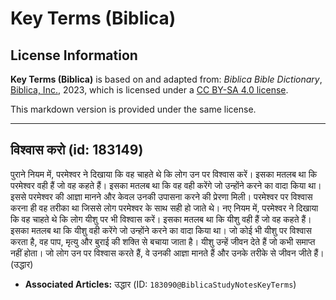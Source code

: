 # Key Terms (Biblica)

## License Information

**Key Terms (Biblica)** is based on and adapted from: _Biblica Bible Dictionary_, [Biblica, Inc.](https://www.biblica.com/), 2023, which is licensed under a [CC BY-SA 4.0 license](https://creativecommons.org/licenses/by-sa/4.0/legalcode.en).

This markdown version is provided under the same license.



--------------------------------

## विश्वास करो (id: 183149)

पुराने नियम में, परमेश्वर ने दिखाया कि वह चाहते थे कि लोग उन पर विश्वास करें। इसका मतलब था कि परमेश्वर वही हैं जो वह कहते हैं। इसका मतलब था कि वह वही करेंगे जो उन्होंने करने का वादा किया था। इससे परमेश्वर की आज्ञा मानने और केवल उनकी उपासना करने की प्रेरणा मिली। परमेश्वर पर विश्वास करना ही वह तरीका था जिससे लोग परमेश्वर के साथ सही हो जाते थे। नए नियम में, परमेश्वर ने दिखाया कि वह चाहते थे कि लोग यीशु पर भी विश्वास करें। इसका मतलब था कि यीशु वही हैं जो वह कहते हैं। इसका मतलब था कि यीशु वही करेंगे जो उन्होंने करने का वादा किया था। जो कोई भी यीशु पर विश्वास करता है, वह पाप, मृत्यु और बुराई की शक्ति से बचाया जाता है। यीशु उन्हें जीवन देते हैं जो कभी समाप्त नहीं होता। जो लोग उन पर विश्वास करते हैं, वे उनकी आज्ञा मानते हैं और उनके तरीके से जीवन जीते हैं। (उद्धार)

* **Associated Articles:** उद्धार (ID: `183090@BiblicaStudyNotesKeyTerms`)

